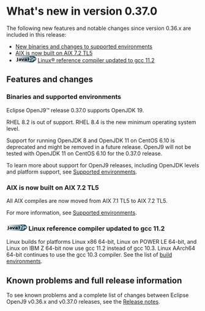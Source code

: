 <!--
* Copyright (c) 2017, 2023 IBM Corp. and others
*
* This program and the accompanying materials are made
* available under the terms of the Eclipse Public License 2.0
* which accompanies this distribution and is available at
* https://www.eclipse.org/legal/epl-2.0/ or the Apache
* License, Version 2.0 which accompanies this distribution and
* is available at https://www.apache.org/licenses/LICENSE-2.0.
*
* This Source Code may also be made available under the
* following Secondary Licenses when the conditions for such
* availability set forth in the Eclipse Public License, v. 2.0
* are satisfied: GNU General Public License, version 2 with
* the GNU Classpath Exception [1] and GNU General Public
* License, version 2 with the OpenJDK Assembly Exception [2].
*
* [1] https://www.gnu.org/software/classpath/license.html
* [2] https://openjdk.org/legal/assembly-exception.html
*
* SPDX-License-Identifier: EPL-2.0 OR Apache-2.0 OR GPL-2.0 WITH
* Classpath-exception-2.0 OR LicenseRef-GPL-2.0 WITH Assembly-exception
-->

# What's new in version 0.37.0

The following new features and notable changes since version 0.36.x are included in this release:

- [New binaries and changes to supported environments](#binaries-and-supported-environments)
- [AIX is now built on AIX 7.2 TL5](#aix-is-now-built-on-aix-72-tl5)
- ![Start of content that applies to Java 19 plus](cr/java19plus.png) [Linux&reg; reference compiler updated to gcc 11.2](#linux-reference-compiler-updated-to-gcc-112)

## Features and changes

### Binaries and supported environments

Eclipse OpenJ9&trade; release 0.37.0 supports OpenJDK 19.

RHEL 8.2 is out of support. RHEL 8.4 is the new minimum operating system level.

Support for running OpenJDK 8 and OpenJDK 11 on CentOS 6.10 is deprecated and might be removed in a future release. OpenJ9 will not be tested with OpenJDK 11 on CentOS 6.10 for the 0.37.0 release.

To learn more about support for OpenJ9 releases, including OpenJDK levels and platform support, see [Supported environments](openj9_support.md).

### AIX is now built on AIX 7.2 TL5

All AIX compiles are now moved from AIX 7.1 TL5 to AIX 7.2 TL5.

For more information, see [Supported environments](openj9_support.md).

### ![Start of content that applies to Java 19 plus](cr/java19plus.png) Linux reference compiler updated to gcc 11.2

Linux builds for platforms Linux x86 64-bit, Linux on POWER LE 64-bit, and Linux on IBM Z 64-bit now use gcc 11.2 instead of gcc 10.3. Linux AArch64 64-bit continues to use the gcc 10.3 compiler. See the list of [build environments](openj9_support.md#build-environments).

## Known problems and full release information

To see known problems and a complete list of changes between Eclipse OpenJ9 v0.36.x and v0.37.0 releases, see the [Release notes](https://github.com/eclipse-openj9/openj9/blob/master/doc/release-notes/0.37/0.37.md).

<!-- ==== END OF TOPIC ==== version0.37.md ==== -->
